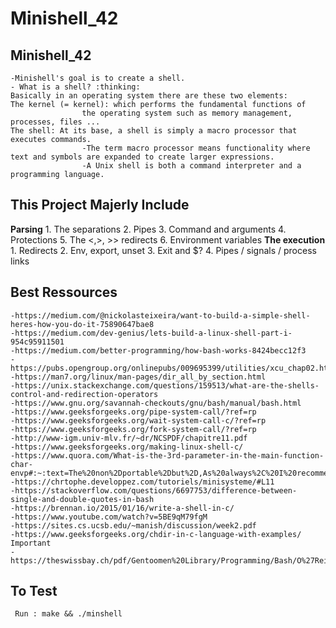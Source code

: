 # Minishell_42

## Minishell_42 ##
    -Minishell's goal is to create a shell.
    - What is a shell? :thinking:
    Basically in an operating system there are these two elements:
    The kernel (= kernel): which performs the fundamental functions of 
                    the operating system such as memory management, processes, files ...
    The shell: At its base, a shell is simply a macro processor that executes commands. 
                    -The term macro processor means functionality where text and symbols are expanded to create larger expressions.
                    -A Unix shell is both a command interpreter and a programming language. 

## This Project Majerly Include ##

**Parsing**
        1. The separations
        2. Pipes
        3. Command and arguments
        4. Protections
        5. The <,>, >> redirects
        6. Environment variables
**The execution**
    1. Redirects
    2. Env, export, unset
    3. Exit and $?
    4. Pipes / signals / process links 

## Best Ressources ##
    -https://medium.com/@nickolasteixeira/want-to-build-a-simple-shell-heres-how-you-do-it-75890647bae8
    -https://medium.com/dev-genius/lets-build-a-linux-shell-part-i-954c95911501
    -https://medium.com/better-programming/how-bash-works-8424becc12f3
    -https://pubs.opengroup.org/onlinepubs/009695399/utilities/xcu_chap02.html
    -https://man7.org/linux/man-pages/dir_all_by_section.html
    -https://unix.stackexchange.com/questions/159513/what-are-the-shells-control-and-redirection-operators
    -https://www.gnu.org/savannah-checkouts/gnu/bash/manual/bash.html
    -https://www.geeksforgeeks.org/pipe-system-call/?ref=rp
    -https://www.geeksforgeeks.org/wait-system-call-c/?ref=rp
    -https://www.geeksforgeeks.org/fork-system-call/?ref=rp
    -http://www-igm.univ-mlv.fr/~dr/NCSPDF/chapitre11.pdf
    -https://www.geeksforgeeks.org/making-linux-shell-c/
    -https://www.quora.com/What-is-the-3rd-parameter-in-the-main-function-char-envp#:~:text=The%20non%2Dportable%2Dbut%2D,As%20always%2C%20I%20recommend%20experimenting
    -https://chrtophe.developpez.com/tutoriels/minisysteme/#L11
    -https://stackoverflow.com/questions/6697753/difference-between-single-and-double-quotes-in-bash
    -https://brennan.io/2015/01/16/write-a-shell-in-c/
    -https://www.youtube.com/watch?v=5BE9qM79fgM
    -https://sites.cs.ucsb.edu/~manish/discussion/week2.pdf
    -https://www.geeksforgeeks.org/chdir-in-c-language-with-examples/ Important
    -https://theswissbay.ch/pdf/Gentoomen%20Library/Programming/Bash/O%27Reilly%20bash%20CookBook.pdf

## To Test ##
     Run : make && ./minshell
